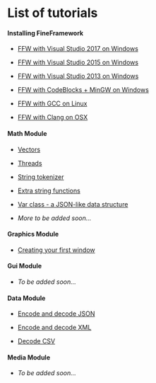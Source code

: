 List of tutorials
=================

#### Installing FineFramework



* [FFW with Visual Studio 2017 on Windows](md_doc_markdown_tutorial-install-visualstudio-2017.html)

* [FFW with Visual Studio 2015 on Windows](md_doc_markdown_tutorial-install-visualstudio-2015.html)

* [FFW with Visual Studio 2013 on Windows](md_doc_markdown_tutorial-install-visualstudio-2013.html)

* [FFW with CodeBlocks + MinGW on Windows](md_doc_markdown_tutorial-install-codeblocks.html)

* [FFW with GCC on Linux](md_doc_markdown_tutorial-install-linux.html)

* [FFW with Clang on OSX](md_doc_markdown_tutorial-install-osx.html)




#### Math Module



* [Vectors](md_doc_markdown_tutorial-math-vectors.html)

* [Threads](md_doc_markdown_tutorial-math-threads.html)

* [String tokenizer](md_doc_markdown_tutorial-math-tokenizer.html)

* [Extra string functions](md_doc_markdown_tutorial-math-stringmath.html)

* [Var class - a JSON-like data structure](md_doc_markdown_tutorial-math-var.html)

* _More to be added soon..._




#### Graphics Module



* [Creating your first window](md_doc_markdown_tutorial-graphics-window.html)




#### Gui Module



* _To be added soon..._




#### Data Module



* [Encode and decode JSON](md_doc_markdown_tutorial-data-json.html)

* [Encode and decode XML](md_doc_markdown_tutorial-data-xml.html)

* [Decode CSV](md_doc_markdown_tutorial-data-csv.html)




#### Media Module



* _To be added soon..._ 




